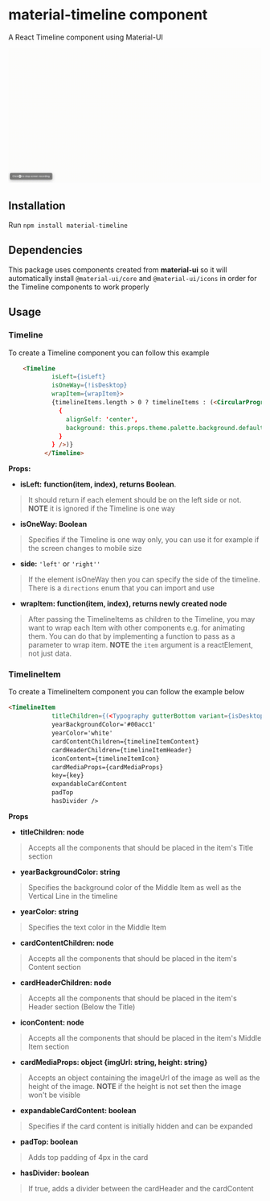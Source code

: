 
# material-timeline component
A React Timeline component using Material-UI

![Component Demo Gif](demo.gif)

## Installation

Run `npm install material-timeline`

## Dependencies

This package uses components created from __material-ui__ so it will automatically install
`@material-ui/core`
and `@material-ui/icons` in order for the Timeline components to work properly

## Usage

### Timeline

To create a Timeline component you can follow this example

```html
    <Timeline
            isLeft={isLeft}
            isOneWay={!isDesktop}
            wrapItem={wrapItem}>
            {timelineItems.length > 0 ? timelineItems : (<CircularProgress style={
              {
                alignSelf: 'center',
                background: this.props.theme.palette.background.default
              }
            } />)}
          </Timeline>
```

__Props:__
- __isLeft:__ __function(item, index), returns Boolean__.
> It should return if each element should be on the left side or not. __NOTE__ it is 
ignored if the Timeline is one way 
- __isOneWay: Boolean__
>  Specifies if the Timeline is one way only, you can use it for example if the screen changes
to mobile size

- __side:__ `'left'` or `'right''`
> If the element isOneWay then you can specify the side of the timeline. There is a `directions`
enum that you can import and use

- __wrapItem: function(item, index), returns newly created node__
> After passing the TimelineItems as children to the Timeline, you may
want to wrap each Item with other components e.g. for animating them.
You can do that by implementing a function to pass as a parameter to wrap item.
__NOTE__ the `item` argument is a reactElement, not just data.


### TimelineItem

To create a TimelineItem component you can follow the example below

```html
<TimelineItem
            titleChildren={(<Typography gutterBottom variant={isDesktop ? 'h6' : 'body2'}>{item.title}</Typography>)}
            yearBackgroundColor='#00acc1'
            yearColor='white'
            cardContentChildren={timelineItemContent}
            cardHeaderChildren={timelineItemHeader}
            iconContent={timelineItemIcon}
            cardMediaProps={cardMediaProps}
            key={key}
            expandableCardContent
            padTop
            hasDivider />
```

__Props__

- __titleChildren: node__
> Accepts all the components that should be placed in the item's Title section

- __yearBackgroundColor: string__
> Specifies the background color of the Middle Item as well as the Vertical Line in the timeline

- __yearColor: string__
> Specifies the text color in the Middle Item

- __cardContentChildren: node__
> Accepts all the components that should be placed in the item's Content section

- __cardHeaderChildren: node__
> Accepts all the components that should be placed in the item's Header section (Below
the Title)

- __iconContent: node__
> Accepts all the components that should be placed in the item's Middle Item section

- __cardMediaProps: object {imgUrl: string, height: string}__
> Accepts an object containing the imageUrl of the image as well as the height of the image.
__NOTE__ if the height is not set then the image won't be visible

- __expandableCardContent: boolean__
> Specifies if the card content is initially hidden and can be expanded

- __padTop: boolean__
> Adds top padding of 4px in the card

- __hasDivider: boolean__
> If true, adds a divider between the cardHeader and the cardContent
